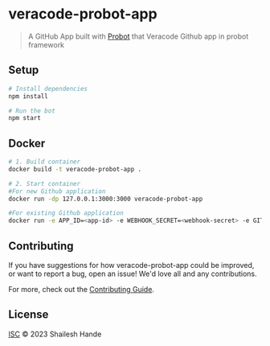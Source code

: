 # veracode-probot-app

> A GitHub App built with [Probot](https://github.com/probot/probot) that Veracode Github app in probot framework

## Setup

```sh
# Install dependencies
npm install

# Run the bot
npm start
```

## Docker

```sh
# 1. Build container
docker build -t veracode-probot-app .

# 2. Start container
#For new Github application 
docker run -dp 127.0.0.1:3000:3000 veracode-probot-app

#For existing Github application 
docker run -e APP_ID=<app-id> -e WEBHOOK_SECRET=<webhook-secret> -e GITHUB_CLIENT_ID=<github-client-id> -e GITHUB_CLIENT_SECRET=<github-client-secret> -e PRIVATE_KEY=<pem-value> -dp 127.0.0.1:3000:3000 veracode-probot-app
```

## Contributing

If you have suggestions for how veracode-probot-app could be improved, or want to report a bug, open an issue! We'd love all and any contributions.

For more, check out the [Contributing Guide](CONTRIBUTING.md).

## License

[ISC](LICENSE) © 2023 Shailesh Hande